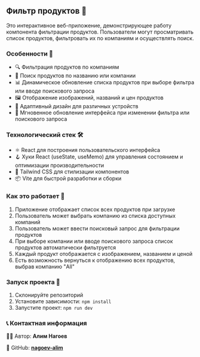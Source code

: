 ## Фильтр продуктов 🛒

Это интерактивное веб-приложение, демонстрирующее работу компонента фильтрации продуктов. Пользователи могут просматривать список продуктов, фильтровать их по компаниям и осуществлять поиск.

### Особенности 🌟

- 🔍 Фильтрация продуктов по компаниям
- 🔎 Поиск продуктов по названию или компании
- 📊 Динамическое обновление списка продуктов при выборе фильтра или вводе поискового запроса
- 🖼️ Отображение изображений, названий и цен продуктов
- 📱 Адаптивный дизайн для различных устройств
- 🔄 Мгновенное обновление интерфейса при изменении фильтра или поискового запроса

### Технологический стек 🛠️

- ⚛️ React для построения пользовательского интерфейса
- 🪝 Хуки React (useState, useMemo) для управления состоянием и оптимизации производительности
- 🎨 Tailwind CSS для стилизации компонентов
- 📦 Vite для быстрой разработки и сборки

### Как это работает 📝

1. Приложение отображает список всех продуктов при загрузке
2. Пользователь может выбрать компанию из списка доступных компаний
3. Пользователь может ввести поисковый запрос для фильтрации продуктов
4. При выборе компании или вводе поискового запроса список продуктов автоматически фильтруется
5. Каждый продукт отображается с изображением, названием и ценой
6. Есть возможность вернуться к отображению всех продуктов, выбрав компанию "All"

### Запуск проекта 🚀

1. Склонируйте репозиторий
2. Установите зависимости: `npm install`
3. Запустите проект: `npm run dev`

### 📞 Контактная информация

👨‍💻 Автор: **Алим Нагоев**

🐙 GitHub: **[nagoev-alim](https://github.com/nagoev-alim)**
